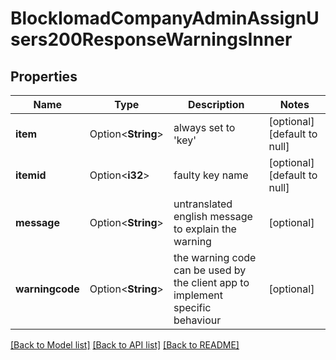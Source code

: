 # BlockIomadCompanyAdminAssignUsers200ResponseWarningsInner

## Properties

Name | Type | Description | Notes
------------ | ------------- | ------------- | -------------
**item** | Option<**String**> | always set to 'key' | [optional][default to null]
**itemid** | Option<**i32**> | faulty key name | [optional][default to null]
**message** | Option<**String**> | untranslated english message to explain the warning | [optional]
**warningcode** | Option<**String**> | the warning code can be used by the client app to implement specific behaviour | [optional]

[[Back to Model list]](../README.md#documentation-for-models) [[Back to API list]](../README.md#documentation-for-api-endpoints) [[Back to README]](../README.md)


